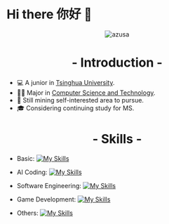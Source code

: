 # Hi there 你好 👋
<p align="center">
    <img src="https://github.com/soMewheRetoFloat/soMewheRetoFloat/blob/main/azusa.gif" alt="azusa">
</p>

<h1 align="center">- Introduction -</h1>

* 💻 A junior in [Tsinghua University](https://www.tsinghua.edu.cn/index.htm).
* ✍🏻 Major in [Computer Science and Technology](https://www.cs.tsinghua.edu.cn/).
* 🧐 Still mining self-interested area to pursue.
* 🎓 Considering continuing study for MS.

<h1 align="center">- Skills -</h1>

* Basic:
[![My Skills](https://skillicons.dev/icons?i=cpp,cs,python,linux,git)](https://skillicons.dev)

* AI Coding:
[![My Skills](https://skillicons.dev/icons?i=pytorch,tensorflow)](https://skillicons.dev)

* Software Engineering:
[![My Skills](https://skillicons.dev/icons?i=django,react,js,ts)](https://skillicons.dev)

* Game Development:
[![My Skills](https://skillicons.dev/icons?i=unity,unreal)](https://skillicons.dev)

* Others:
[![My Skills](https://skillicons.dev/icons?i=pr,au)](https://skillicons.dev)








<!--
**soMewheRetoFloat/soMewheRetoFloat** is a ✨ _special_ ✨ repository because its `README.md` (this file) appears on your GitHub profile.

Here are some ideas to get you started:

- 🔭 I’m currently working on ...
- 🌱 I’m currently learning ...
- 👯 I’m looking to collaborate on ...
- 🤔 I’m looking for help with ...
- 💬 Ask me about ...
- 📫 How to reach me: ...
- 😄 Pronouns: ...
- ⚡ Fun fact: ...
-->
